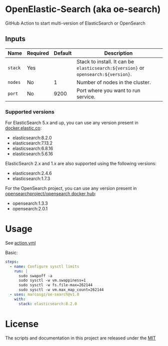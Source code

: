 # OpenElastic-Search (aka oe-search)

GitHub Action to start multi-version of ElasticSearch or OpenSearch

## Inputs

| Name                     | Required | Default  | Description                                                                         |
|--------------------------|----------|----------|-------------------------------------------------------------------------------------|
| `stack`                  | Yes      |          | Stack to install. It can be `elasticsearch:${version}` or `opensearch:${version}`.  |
| `nodes`                  | No       | 1        | Number of nodes in the cluster.                                                     |
| `port`                   | No       | 9200     | Port where you want to run service.                                                 |

### Supported versions

For ElasticSearch 5.x and up, you can use any version present in [docker.elastic.co](https://www.docker.elastic.co/):
* elasticsearch:8.2.0
* elasticsearch:7.13.2
* elasticsearch:6.8.16
* elasticsearch:5.6.16

ElasticSearch 2.x and 1.x are also supported using the following versions:
* elasticsearch:2.4.6
* elasticsearch:1.7.3

For the OpenSearch project, you can use any version present in [opensearchproject/opensearch docker hub](https://hub.docker.com/r/opensearchproject/opensearch):
* opensearch:1.3.3
* opensearch:2.0.1

# Usage

See [action.yml](action.yml)

Basic:

```yaml
steps:
  - name: Configure sysctl limits
    run: |
      sudo swapoff -a
      sudo sysctl -w vm.swappiness=1
      sudo sysctl -w fs.file-max=262144
      sudo sysctl -w vm.max_map_count=262144
  - uses: marcosgz/oe-search@v1.0
    with:
      stack: elasticsearch:8.2.0
```

# License

The scripts and documentation in this project are released under the [MIT](LICENSE)
